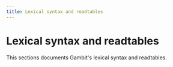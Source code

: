 ```yaml
---
title: Lexical syntax and readtables
---
```


# Lexical syntax and readtables

This sections documents Gambit's lexical syntax and readtables.
